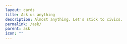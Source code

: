 ```yaml
---
layout: cards
title: Ask us anything
description: Almost anything. Let's stick to civics.
permalink: /ask/
parent: ask
icon: ""
---
```


